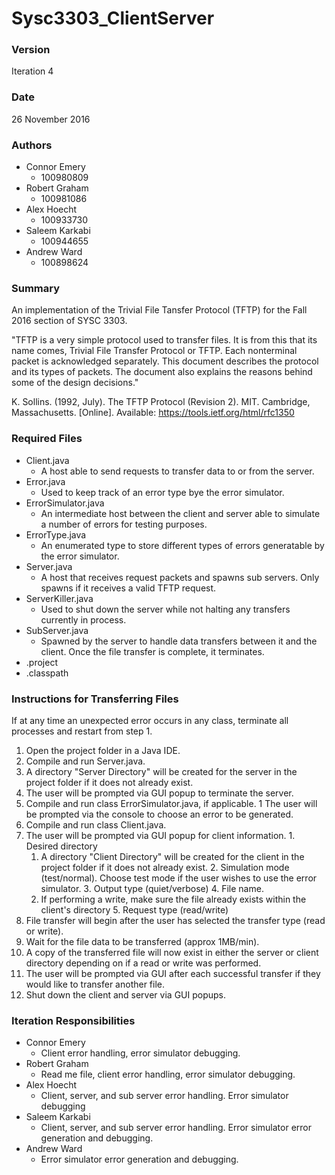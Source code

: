 # Sysc3303_ClientServer

### Version
Iteration 4

### Date
26 November 2016

### Authors
- Connor Emery
  - 100980809
- Robert Graham
  - 100981086
- Alex Hoecht
  - 100933730
- Saleem Karkabi
  - 100944655
- Andrew Ward
  - 100898624

### Summary
An implementation of the Trivial File Tansfer Protocol (TFTP) for the Fall 2016 section of SYSC 3303.

"TFTP is a very simple protocol used to transfer files. It is from this that its name comes, Trivial File Transfer Protocol or TFTP. Each nonterminal packet is acknowledged separately. This document describes the protocol and its types of packets. The document also explains the reasons behind some of the design decisions."

K. Sollins. (1992, July). The TFTP Protocol (Revision 2). MIT. Cambridge, Massachusetts. [Online]. Available: https://tools.ietf.org/html/rfc1350

### Required Files
- Client.java
  - A host able to send requests to transfer data to or from the server.
- Error.java
  - Used to keep track of an error type bye the error simulator.
- ErrorSimulator.java
  - An intermediate host between the client and server able to simulate a number of errors for testing purposes.
- ErrorType.java
  - An enumerated type to store different types of errors generatable by the error simulator.
- Server.java
  - A host that receives request packets and spawns sub servers. Only spawns if it receives a valid TFTP request.
- ServerKiller.java
  - Used to shut down the server while not halting any transfers currently in process.
- SubServer.java
  - Spawned by the server to handle data transfers between it and the client. Once the file transfer is complete, it terminates.
- .project
- .classpath

### Instructions for Transferring Files
If at any time an unexpected error occurs in any class, terminate all processes and restart from step 1.

1. Open the project folder in a Java IDE.
2. Compile and run Server.java.
  1. A directory "Server Directory" will be created for the server in the project folder if it does not already exist.
  2. The user will be prompted via GUI popup to terminate the server.
3. Compile and run class ErrorSimulator.java, if applicable.
  1 The user will be prompted via the console to choose an error to be generated.
4. Compile and run class Client.java.
  1. The user will be prompted via GUI popup for client information.
    1. Desired directory
      1. A directory "Client Directory" will be created for the client in the project folder if it does not already exist. 
    2. Simulation mode (test/normal). Choose test mode if the user wishes to use the error simulator.
    3. Output type (quiet/verbose)
    4. File name.
      1. If performing a write, make sure the file already exists within the client's directory
    5. Request type (read/write)
5. File transfer will begin after the user has selected the transfer type (read or write).
6. Wait for the file data to be transferred (approx 1MB/min).
7. A copy of the transferred file will now exist in either the server or client directory depending on if a read or write was performed.
8. The user will be prompted via GUI after each successful transfer if they would like to transfer another file.
9. Shut down the client and server via GUI popups.

### Iteration Responsibilities
- Connor Emery
  - Client error handling, error simulator debugging.
- Robert Graham
  - Read me file, client error handling, error simulator debugging.
- Alex Hoecht
  - Client, server, and sub server error handling. Error simulator debugging
- Saleem Karkabi
  - Client, server, and sub server error handling. Error simulator error generation and debugging.
- Andrew Ward
  - Error simulator error generation and debugging.
